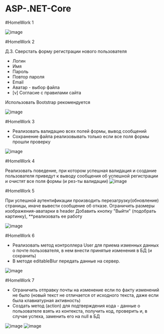 # ASP-.NET-Core

#HomeWork 1

![image](https://github.com/AntonDegt/ASP-.NET-Core/assets/108671823/c8460049-be33-4062-92af-9889cf909add)



#HomeWork 2

Д.З. Сверстать форму регистрации нового пользователя
- Логин
- Имя 
- Пароль
- Повтор пароля
- Email
- Аватар - выбор файла
- [v] Согласие с правилами сайта


Использовать Bootstrap рекомендуется


![image](https://github.com/AntonDegt/ASP-.NET-Core/assets/108671823/3408b6a1-6ef8-445f-a958-0a507d7c6270)



#HomeWork 3

- Реализовать валидацию всех полей формы, вывод сообщений
- Сохранение файла реализовывать только если все поля формы прошли проверку


![image](https://github.com/AntonDegt/ASP-.NET-Core/assets/108671823/3408b6a1-6ef8-445f-a958-0a507d7c6270)




#HomeWork 4

Реализовать поведение, при котором успешная валидация и создание пользователя приведут к выводу сообщения об успешной регистрации и очистят все поля формы (и рез-ты валидации)
![image](https://github.com/AntonDegt/ASP-.NET-Core/assets/108671823/acda9cdf-3578-4ccf-9698-cf858ef9ece1)





#HomeWork 5

При успешной аутентификации производить перезагрузку(обновление) страницы, иначе вывести сообщение об отказе.
Ограничить размеры изображения-аватарки в header
Добавить кнопку "Выйти" (подобрать картинку), **реализовать ее работу

![image](https://github.com/AntonDegt/ASP-.NET-Core/assets/108671823/8da19823-88c5-4980-bc8f-b5b871116ece)




#HomeWork 6

- Реализовать метод контроллера User для приема изменных данных о почте пользователя, в нем внести принятые изменения в БД (и сохранить)
- В методе editableBlur передать данные на сервер.

![image](https://github.com/AntonDegt/ASP-.NET-Core/assets/108671823/9e8cac97-5398-4cdd-a4f4-8322261df774)



#HomeWork 7

- Ограничить отправку почты на изменение если по факту изменений не было (новый текст не отличается от исходного текста, даже если была клавиатурная активность)
- Создать метод (action) для подтверждения кода - данные о пользователе взять из контекста, получить код, проверить и, в случае успеха, заменить его на null в БД

![image](https://github.com/AntonDegt/ASP-.NET-Core/assets/108671823/da047ec2-9dd9-4b3b-a555-d10b2cce87f7)
![image](https://github.com/AntonDegt/ASP-.NET-Core/assets/108671823/1df3a3c6-fbff-4c98-bcf2-36ff6da664e8)
